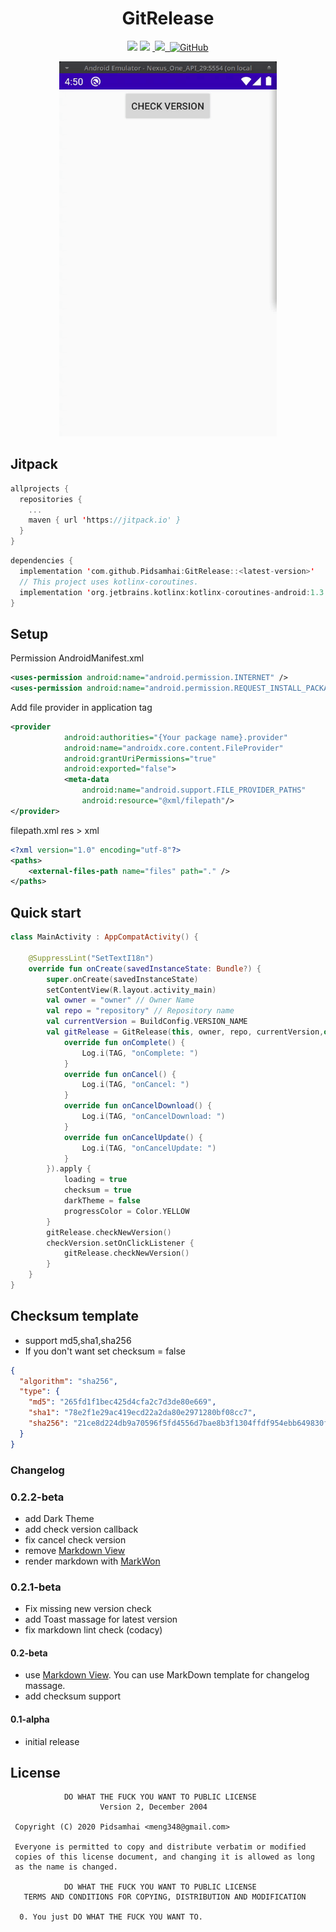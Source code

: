 <h1 align="center">GitRelease</h1>
<p align="center">
<a href="https://www.codacy.com/gh/Pidsamhai/GitRelease?utm_source=github.com&amp;utm_medium=referral&amp;utm_content=Pidsamhai/GitRelease&amp;utm_campaign=Badge_Grade"><img src="https://api.codacy.com/project/badge/Grade/90a5f1b1916b49ddaa30aac59c749bf3"/></a>
<a href="https://jitpack.io/#Pidsamhai/GitRelease/"> <img src="https://jitpack.io/v/Pidsamhai/GitRelease.svg" /></a>
<a href="https://kotlinlang.org">&nbsp<img src="https://img.shields.io/badge/Kotlin-1.3.71-blue.svg" /> </a>
<a href="https://github.com/Pidsamhai/GitRelease/blob/master/License.txt">&nbsp<img alt="GitHub" src="https://img.shields.io/github/license/Pidsamhai/GitRelease"></a>
</p>
<p align="center">
<img src="./art/vdo.gif" height="600" />
</p>

## Jitpack

```kotlin
allprojects {
  repositories {
    ...
    maven { url 'https://jitpack.io' }
  }
}
```

```kotlin
dependencies {
  implementation 'com.github.Pidsamhai:GitRelease::<latest-version>'
  // This project uses kotlinx-coroutines.
  implementation 'org.jetbrains.kotlinx:kotlinx-coroutines-android:1.3.5'
}
```

## Setup

Permission AndroidManifest.xml

```xml
<uses-permission android:name="android.permission.INTERNET" />
<uses-permission android:name="android.permission.REQUEST_INSTALL_PACKAGES"/>
```

Add file provider in application tag

```xml
<provider
            android:authorities="{Your package name}.provider" 
            android:name="androidx.core.content.FileProvider"
            android:grantUriPermissions="true"
            android:exported="false">
            <meta-data
                android:name="android.support.FILE_PROVIDER_PATHS"
                android:resource="@xml/filepath"/>
</provider>
```

filepath.xml   res > xml

```xml
<?xml version="1.0" encoding="utf-8"?>
<paths>
    <external-files-path name="files" path="." />
</paths>
```

## Quick start

```kotlin
class MainActivity : AppCompatActivity() {

    @SuppressLint("SetTextI18n")
    override fun onCreate(savedInstanceState: Bundle?) {
        super.onCreate(savedInstanceState)
        setContentView(R.layout.activity_main)
        val owner = "owner" // Owner Name
        val repo = "repository" // Repository name
        val currentVersion = BuildConfig.VERSION_NAME
        val gitRelease = GitRelease(this, owner, repo, currentVersion,object : OnCheckReleaseListener {
            override fun onComplete() {
                Log.i(TAG, "onComplete: ")
            }
            override fun onCancel() {
                Log.i(TAG, "onCancel: ")
            }
            override fun onCancelDownload() {
                Log.i(TAG, "onCancelDownload: ")
            }
            override fun onCancelUpdate() {
                Log.i(TAG, "onCancelUpdate: ")
            }
        }).apply {
            loading = true
            checksum = true
            darkTheme = false
            progressColor = Color.YELLOW
        }
        gitRelease.checkNewVersion()
        checkVersion.setOnClickListener {
            gitRelease.checkNewVersion()
        }
    }
}
```

## Checksum template

*   support md5,sha1,sha256
*   If you don't want set checksum = false

```json
{
  "algorithm": "sha256",
  "type": {
    "md5": "265fd1f1bec425d4cfa2c7d3de80e669",
    "sha1": "78e2f1e29ac419ecd22a2da80e2971280bf08cc7",
    "sha256": "21ce8d224db9a70596f5fd4556d7bae8b3f1304ffdf954ebb649830fa2493cf8"
  }
}
```

### Changelog

### 0.2.2-beta

*  add Dark Theme
*  add check version callback
*  fix cancel check version
*  remove [Markdown View](https://github.com/mukeshsolanki/MarkdownView-Android)
*  render markdown with [MarkWon](https://github.com/noties/Markwon)

### 0.2.1-beta

*   Fix missing new version check
*   add Toast massage for latest version
*   fix markdown lint check (codacy)

#### 0.2-beta

*   use [Markdown View](https://github.com/mukeshsolanki/MarkdownView-Android). You can use MarkDown template for changelog massage.
*   add checksum support

#### 0.1-alpha

*   initial release





## License

```text
            DO WHAT THE FUCK YOU WANT TO PUBLIC LICENSE
                    Version 2, December 2004

 Copyright (C) 2020 Pidsamhai <meng348@gmail.com>

 Everyone is permitted to copy and distribute verbatim or modified
 copies of this license document, and changing it is allowed as long
 as the name is changed.

            DO WHAT THE FUCK YOU WANT TO PUBLIC LICENSE
   TERMS AND CONDITIONS FOR COPYING, DISTRIBUTION AND MODIFICATION

  0. You just DO WHAT THE FUCK YOU WANT TO.
```

